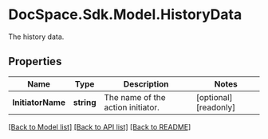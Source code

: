 # DocSpace.Sdk.Model.HistoryData
The history data.

## Properties

Name | Type | Description | Notes
------------ | ------------- | ------------- | -------------
**InitiatorName** | **string** | The name of the action initiator. | [optional] [readonly] 

[[Back to Model list]](../README.md#documentation-for-models) [[Back to API list]](../README.md#documentation-for-api-endpoints) [[Back to README]](../README.md)

